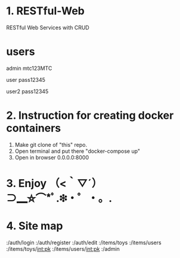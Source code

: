 # 1. RESTful-Web
RESTful Web Services with CRUD

# users

admin
mtc123MTC

user
pass12345

user2
pass12345


# 2. Instruction for creating docker containers
1. Make git clone of "this" repo.
2. Open terminal and put there "docker-compose up"
3. Open in browser 0.0.0.0:8000
# 3. Enjoy （<｀▽´）⊃▁⛥⌒*ﾟ.❉・゜・。.

# 4. Site map
:/auth/login
:/auth/register
:/auth/edit
:/items/toys
:/items/users
:/items/toys/<int:pk>
:/items/users/<int:pk>
:/admin